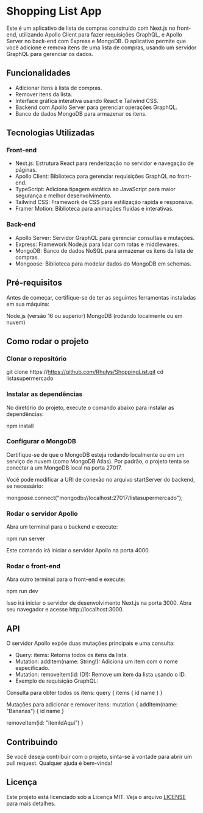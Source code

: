 # Shopping List App
Este é um aplicativo de lista de compras construído com Next.js no front-end, utilizando Apollo Client para fazer requisições GraphQL, e Apollo Server no back-end com Express e MongoDB. O aplicativo permite que você adicione e remova itens de uma lista de compras, usando um servidor GraphQL para gerenciar os dados.

## Funcionalidades
- Adicionar itens à lista de compras.
- Remover itens da lista.
- Interface gráfica interativa usando React e Tailwind CSS.
- Backend com Apollo Server para gerenciar operações GraphQL.
- Banco de dados MongoDB para armazenar os itens.

## Tecnologias Utilizadas

### Front-end
- Next.js: Estrutura React para renderização no servidor e navegação de páginas.
- Apollo Client: Biblioteca para gerenciar requisições GraphQL no front-end.
- TypeScript: Adiciona tipagem estática ao JavaScript para maior segurança e melhor desenvolvimento.
- Tailwind CSS: Framework de CSS para estilização rápida e responsiva.
- Framer Motion: Biblioteca para animações fluidas e interativas.

### Back-end
- Apollo Server: Servidor GraphQL para gerenciar consultas e mutações.
- Express: Framework Node.js para lidar com rotas e middlewares.
- MongoDB: Banco de dados NoSQL para armazenar os itens da lista de compras.
- Mongoose: Biblioteca para modelar dados do MongoDB em schemas.

## Pré-requisitos
Antes de começar, certifique-se de ter as seguintes ferramentas instaladas em sua máquina:

Node.js (versão 16 ou superior)
MongoDB (rodando localmente ou em nuvem)

## Como rodar o projeto

### Clonar o repositório
git clone https://https://github.com/Rhulys/ShoppingList.git cd listasupermercado

### Instalar as dependências
No diretório do projeto, execute o comando abaixo para instalar as dependências:

npm install

### Configurar o MongoDB
Certifique-se de que o MongoDB esteja rodando localmente ou em um serviço de nuvem (como MongoDB Atlas). Por padrão, o projeto tenta se conectar a um MongoDB local na porta 27017.

Você pode modificar a URI de conexão no arquivo startServer do backend, se necessário:

mongoose.connect("mongodb://localhost:27017/listasupermercado");

### Rodar o servidor Apollo
Abra um terminal para o backend e execute:

npm run server

Este comando irá iniciar o servidor Apollo na porta 4000.

### Rodar o front-end
Abra outro terminal para o front-end e execute:

npm run dev

Isso irá iniciar o servidor de desenvolvimento Next.js na porta 3000. Abra seu navegador e acesse http://localhost:3000.

## API
O servidor Apollo expõe duas mutações principais e uma consulta:

- Query: items: Retorna todos os itens da lista.
- Mutation: addItem(name: String!): Adiciona um item com o nome especificado.
- Mutation: removeItem(id: ID!): Remove um item da lista usando o ID.
- Exemplo de requisição GraphQL:

Consulta para obter todos os itens:
query { 
  items { 
    id 
    name 
   } 
}

Mutações para adicionar e remover itens:
mutation { 
  addItem(name: "Bananas") {
    id 
    name 
  }

removeItem(id: "itemIdAqui") }

## Contribuindo
Se você deseja contribuir com o projeto, sinta-se à vontade para abrir um pull request. Qualquer ajuda é bem-vinda!

## Licença
Este projeto está licenciado sob a Licença MIT. Veja o arquivo [LICENSE](LICENSE) para mais detalhes.
